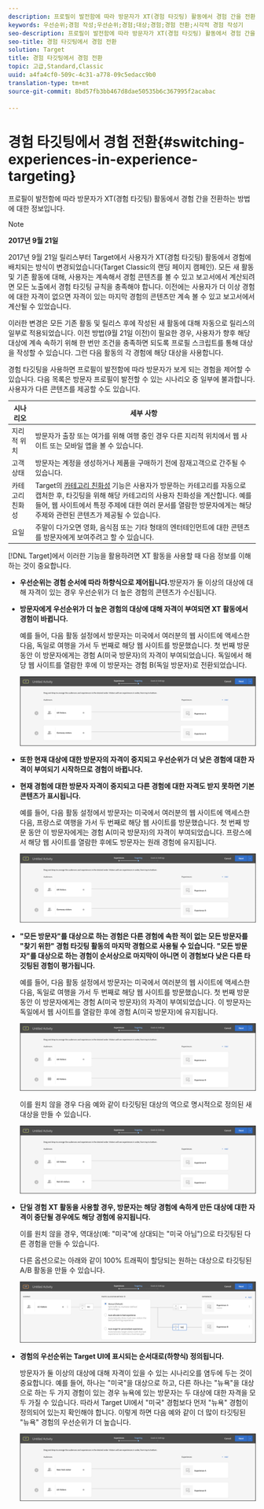 ```yaml
---
description: 프로필이 발전함에 따라 방문자가 XT(경험 타깃팅) 활동에서 경험 간을 전환하는 방법에 대한 정보입니다.
keywords: 우선순위;경험 작성;우선순위;경험;대상;경험;경험 전환;시각적 경험 작성기
seo-description: 프로필이 발전함에 따라 방문자가 XT(경험 타깃팅) 활동에서 경험 간을 전환하는 방법에 대한 정보입니다.
seo-title: 경험 타깃팅에서 경험 전환
solution: Target
title: 경험 타깃팅에서 경험 전환
topic: 고급,Standard,Classic
uuid: a4fa4cf0-509c-4c31-a778-09c5edacc9b0
translation-type: tm+mt
source-git-commit: 8bd57fb3bb467d8dae50535b6c367995f2acabac

---
```



# 경험 타깃팅에서 경험 전환{#switching-experiences-in-experience-targeting}

프로필이 발전함에 따라 방문자가 XT(경험 타깃팅) 활동에서 경험 간을 전환하는 방법에 대한 정보입니다.

>[!NOTE]
>
>**2017년 9월 21일**
>
>2017년 9월 21일 릴리스부터 Target에서 사용자가 XT(경험 타깃팅) 활동에서 경험에 배치되는 방식이 변경되었습니다(Target Classic의 랜딩 페이지 캠페인). 모든 새 활동 및 기존 활동에 대해, 사용자는 계속해서 경험 콘텐츠를 볼 수 있고 보고서에서 계산되려면 모든 노출에서 경험 타깃팅 규칙을 충족해야 합니다. 이전에는 사용자가 더 이상 경험에 대한 자격이 없으면 자격이 있는 마지막 경험의 콘텐츠만 계속 볼 수 있고 보고서에서 계산될 수 있었습니다.
>
>이러한 변경은 모든 기존 활동 및 릴리스 후에 작성된 새 활동에 대해 자동으로 릴리스의 일부로 적용되었습니다. 이전 방법(9월 21일 이전)이 필요한 경우, 사용자가 향후 해당 대상에 계속 속하기 위해 한 번만 조건을 충족하면 되도록 프로필 스크립트를 통해 대상을 작성할 수 있습니다. 그런 다음 활동의 각 경험에 해당 대상을 사용합니다.

경험 타깃팅을 사용하면 프로필이 발전함에 따라 방문자가 보게 되는 경험을 제어할 수 있습니다. 다음 목록은 방문자 프로필이 발전할 수 있는 시나리오 중 일부에 불과합니다. 사용자가 다른 콘텐츠를 제공할 수도 있습니다.

| 시나리오 | 세부 사항 |
|--- |--- |
| 지리적 위치 | 방문자가 출장 또는 여가를 위해 여행 중인 경우 다른 지리적 위치에서 웹 사이트 또는 모바일 앱을 볼 수 있습니다. |
| 고객 상태 | 방문자는 계정을 생성하거나 제품을 구매하기 전에 잠재고객으로 간주될 수 있습니다. |
| 카테고리 친화성 | Target의 [카테고리 친화성](/help/c-target/c-visitor-profile/category-affinity.md) 기능은 사용자가 방문하는 카테고리를 자동으로 캡처한 후, 타깃팅을 위해 해당 카테고리의 사용자 친화성을 계산합니다. 예를 들어, 웹 사이트에서 특정 주제에 대한 여러 문서를 열람한 방문자에게는 해당 주제와 관련된 콘텐츠가 제공될 수 있습니다. |
| 요일 | 주말이 다가오면 영화, 음식점 또는 기타 형태의 엔터테인먼트에 대한 콘텐츠를 방문자에게 보여주려고 할 수 있습니다. |

[!DNL Target]에서 이러한 기능을 활용하려면 XT 활동을 사용할 때 다음 정보를 이해하는 것이 중요합니다.

* **우선순위는 경험 순서에 따라 하향식으로 제어됩니다.**&#x200B;방문자가 둘 이상의 대상에 대해 자격이 있는 경우 우선순위가 더 높은 경험의 콘텐츠가 수신됩니다.
* **방문자에게 우선순위가 더 높은 경험의 대상에 대해 자격이 부여되면 XT 활동에서 경험이 바뀝니다.**

   예를 들어, 다음 활동 설정에서 방문자는 미국에서 여러분의 웹 사이트에 액세스한 다음, 독일로 여행을 가서 두 번째로 해당 웹 사이트를 방문했습니다. 첫 번째 방문 동안 이 방문자에게는 경험 A(미국 방문자)의 자격이 부여되었습니다. 독일에서 해당 웹 사이트를 열람한 후에 이 방문자는 경험 B(독일 방문자)로 전환되었습니다.

   ![우선 순위 미국 &gt; 독일](/help/c-activities/t-experience-target/t-xt-create/assets/xt_priority_us_germany-new.png)

* **또한 현재 대상에 대한 방문자의 자격이 중지되고 우선순위가 더 낮은 경험에 대한 자격이 부여되기 시작하므로 경험이 바뀝니다.**
* **현재 경험에 대한 방문자 자격이 중지되고 다른 경험에 대한 자격도 받지 못하면 기본 콘텐츠가 표시됩니다.**

   예를 들어, 다음 활동 설정에서 방문자는 미국에서 여러분의 웹 사이트에 액세스한 다음, 프랑스로 여행을 가서 두 번째로 해당 웹 사이트를 방문했습니다. 첫 번째 방문 동안 이 방문자에게는 경험 A(미국 방문자)의 자격이 부여되었습니다. 프랑스에서 해당 웹 사이트를 열람한 후에도 방문자는 원래 경험에 유지됩니다.

   ![우선 순위 미국 &gt; 독일](/help/c-activities/t-experience-target/t-xt-create/assets/xt_priority_us_germany-new.png)

* **"모든 방문자"를 대상으로 하는 경험은 다른 경험에 속한 적이 없는 모든 방문자를 "찾기 위한" 경험 타깃팅 활동의 마지막 경험으로 사용될 수 있습니다. "모든 방문자"를 대상으로 하는 경험이 순서상으로 마지막이 아니면 이 경험보다 낮은 다른 타깃팅된 경험이 평가됩니다.**

   예를 들어, 다음 활동 설정에서 방문자는 미국에서 여러분의 웹 사이트에 액세스한 다음, 독일로 여행을 가서 두 번째로 해당 웹 사이트를 방문했습니다. 첫 번째 방문 동안 이 방문자에게는 경험 A(미국 방문자)의 자격이 부여되었습니다. 이 방문자는 독일에서 웹 사이트를 열람한 후에 경험 A(미국 방문자)에 유지됩니다.

   ![우선 순위 미국 &gt; 모든 방문자](/help/c-activities/t-experience-target/t-xt-create/assets/xt_priority_us_all_visitors-new.png)

   이를 원치 않을 경우 다음 예와 같이 타깃팅된 대상의 역으로 명시적으로 정의된 새 대상을 만들 수 있습니다.

   ![우선 순위 미국 &gt; 미국 외](/help/c-activities/t-experience-target/t-xt-create/assets/xt_priority_us_not_us-new.png)

* **단일 경험 XT 활동을 사용할 경우, 방문자는 해당 경험에 속하게 만든 대상에 대한 자격이 중단될 경우에도 해당 경험에 유지됩니다.**

   이를 원치 않을 경우, 역대상(예: "미국"에 상대되는 "미국 아님")으로 타깃팅된 다른 경험을 만들 수 있습니다. 

   다른 옵션으로는 아래와 같이 100% 트래픽이 할당되는 원하는 대상으로 타깃팅된 A/B 활동을 만들 수 있습니다.

   ![우선 순위 한 개의 경험](/help/c-activities/t-experience-target/t-xt-create/assets/xt_priority_one_experience-new.png)

* **경험의 우선순위는 Target UI에 표시되는 순서대로(하향식) 정의됩니다.**

   방문자가 둘 이상의 대상에 대해 자격이 있을 수 있는 시나리오를 염두에 두는 것이 중요합니다. 예를 들어, 하나는 "미국"을 대상으로 하고, 다른 하나는 "뉴욕"을 대상으로 하는 두 가지 경험이 있는 경우 뉴욕에 있는 방문자는 두 대상에 대한 자격을 모두 가질 수 있습니다. 따라서 Target UI에서 "미국" 경험보다 먼저 "뉴욕" 경험이 정의되어 있는지 확인해야 합니다. 이렇게 하면 다음 예와 같이 더 많이 타깃팅된 "뉴욕" 경험의 우선순위가 더 높습니다.

   ![우선 순위 뉴욕 &gt; 미국](/help/c-activities/t-experience-target/t-xt-create/assets/xt_priority_ny_us-new.png)

